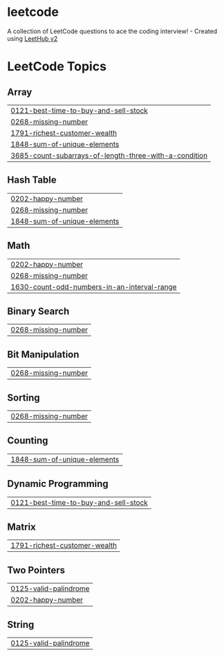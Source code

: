 # leetcode
A collection of LeetCode questions to ace the coding interview! - Created using [LeetHub v2](https://github.com/arunbhardwaj/LeetHub-2.0)

<!---LeetCode Topics Start-->
# LeetCode Topics
## Array
|  |
| ------- |
| [0121-best-time-to-buy-and-sell-stock](https://github.com/ameerali2006/leetcode/tree/master/0121-best-time-to-buy-and-sell-stock) |
| [0268-missing-number](https://github.com/ameerali2006/leetcode/tree/master/0268-missing-number) |
| [1791-richest-customer-wealth](https://github.com/ameerali2006/leetcode/tree/master/1791-richest-customer-wealth) |
| [1848-sum-of-unique-elements](https://github.com/ameerali2006/leetcode/tree/master/1848-sum-of-unique-elements) |
| [3685-count-subarrays-of-length-three-with-a-condition](https://github.com/ameerali2006/leetcode/tree/master/3685-count-subarrays-of-length-three-with-a-condition) |
## Hash Table
|  |
| ------- |
| [0202-happy-number](https://github.com/ameerali2006/leetcode/tree/master/0202-happy-number) |
| [0268-missing-number](https://github.com/ameerali2006/leetcode/tree/master/0268-missing-number) |
| [1848-sum-of-unique-elements](https://github.com/ameerali2006/leetcode/tree/master/1848-sum-of-unique-elements) |
## Math
|  |
| ------- |
| [0202-happy-number](https://github.com/ameerali2006/leetcode/tree/master/0202-happy-number) |
| [0268-missing-number](https://github.com/ameerali2006/leetcode/tree/master/0268-missing-number) |
| [1630-count-odd-numbers-in-an-interval-range](https://github.com/ameerali2006/leetcode/tree/master/1630-count-odd-numbers-in-an-interval-range) |
## Binary Search
|  |
| ------- |
| [0268-missing-number](https://github.com/ameerali2006/leetcode/tree/master/0268-missing-number) |
## Bit Manipulation
|  |
| ------- |
| [0268-missing-number](https://github.com/ameerali2006/leetcode/tree/master/0268-missing-number) |
## Sorting
|  |
| ------- |
| [0268-missing-number](https://github.com/ameerali2006/leetcode/tree/master/0268-missing-number) |
## Counting
|  |
| ------- |
| [1848-sum-of-unique-elements](https://github.com/ameerali2006/leetcode/tree/master/1848-sum-of-unique-elements) |
## Dynamic Programming
|  |
| ------- |
| [0121-best-time-to-buy-and-sell-stock](https://github.com/ameerali2006/leetcode/tree/master/0121-best-time-to-buy-and-sell-stock) |
## Matrix
|  |
| ------- |
| [1791-richest-customer-wealth](https://github.com/ameerali2006/leetcode/tree/master/1791-richest-customer-wealth) |
## Two Pointers
|  |
| ------- |
| [0125-valid-palindrome](https://github.com/ameerali2006/leetcode/tree/master/0125-valid-palindrome) |
| [0202-happy-number](https://github.com/ameerali2006/leetcode/tree/master/0202-happy-number) |
## String
|  |
| ------- |
| [0125-valid-palindrome](https://github.com/ameerali2006/leetcode/tree/master/0125-valid-palindrome) |
<!---LeetCode Topics End-->